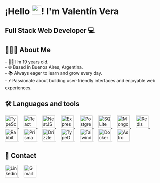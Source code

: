 <div>
  <h1>¡Hello <img src="https://raw.githubusercontent.com/iampavangandhi/iampavangandhi/master/gifs/Hi.gif" width="30px">! I'm Valentín Vera</h1>
  <h2>Full Stack Web Developer 💻</h2>
</div>

<h2>👨🏻‍💻 About Me</h2>

<p>
- 👦🏻 I’m 19 years old.<br>
- 🌐 Based in Buenos Aires, Argentina.<br>
- 📚 Always eager to learn and grow every day.<br>
- ⚡ Passionate about building user-friendly interfaces and enjoyable web experiences.
</p>

<h2>🛠 Languages and tools</h2>

<div>
  <a href="https://www.typescriptlang.org/">
    <img src="https://svgl.app/library/typescript.svg" height="40" alt="TypeScript Logo"/>
  </a>
  <img width="12"/>
  <a href="https://react.dev/">
    <img src="https://svgl.app/library/react_dark.svg" height="40" alt="React Logo"/>
  </a>
  <img width="12"/>
  <a href="https://nestjs.com/">
    <img src="https://svgl.app/library/nestjs.svg" height="40" alt="NestJS Logo"/>
  </a>
  <img width="12"/>
  <a href="https://expressjs.com/">
    <img src="https://svgl.app/library/expressjs_dark.svg" height="40" alt="Express.js Logo"/>
  </a>
  <img width="12"/>
  <a href="https://www.postgresql.org/">
    <img src="https://svgl.app/library/postgresql.svg" height="40" alt="PostgreSQL Logo"/>
  </a>
  <img width="12"/>
  <a href="https://www.sqlite.org/">
    <img src="https://svgl.app/library/sqlite.svg" height="40" alt="SQLite Logo"/>
  </a>
  <img width="12"/>
  <a href="https://www.mongodb.com/">
    <img src="https://svgl.app/library/mongodb.svg" height="40" alt="MongoDB Logo"/>
  </a>
  <img width="12"/>
  <a href="https://redis.io/">
    <img src="https://svgl.app/library/redis.svg" height="40" alt="Redis Logo"/>
  </a>
  <img width="12"/>
  <a href="https://www.rabbitmq.com/">
    <img src="https://cdn.jsdelivr.net/gh/devicons/devicon/icons/rabbitmq/rabbitmq-original.svg" height="40" alt="RabbitMQ Logo"/>
  </a>
  <img width="12"/>
  <a href="https://www.prisma.io/">
    <img src="https://svgl.app/library/prisma_dark.svg" height="40" alt="PrismaORM Logo"/>
  </a>
  <img width="12"/>
  <a href="https://orm.drizzle.team/">
    <img src="https://svgl.app/library/drizzle-orm_dark.svg" height="40" alt="DrizzleORM Logo"/>
  </a>
  <img width="12"/>
  <a href="https://typeorm.io/">
    <img src="https://svgl.app/library/typeorm.svg" height="40" alt="TypeORM Logo"/>
  </a>
  <img width="12"/>
  <a href="https://tailwindcss.com/">
    <img src="https://svgl.app/library/tailwindcss.svg" height="40" alt="Tailwind CSS Logo"/>
  </a>
  <img width="12"/>
  <a href="https://www.docker.com/">
    <img src="https://svgl.app/library/docker.svg" height="40" alt="Docker Logo"/>
  </a>
  <img width="12"/>
  <a href="https://astro.build/">
    <img src="https://svgl.app/library/astro_dark.svg" height="40" alt="Astro Logo"/>
  </a>
</div>

<h2>📨 Contact</h2>

<div>
    <a href="https://www.linkedin.com/in/valentinvera/" title="https://www.linkedin.com/in/valentinvera/">
      <img src="https://svgl.app/library/linkedin.svg" height="40" alt="Linkedin logo"/>
    </a>
    <img width="12"/>
    <a href="mailto:valentinvera2805@gmail.com" title="valentinvera2805@gmail.com">
      <img src="https://svgl.app/library/gmail.svg" height="40" alt="Gmail Logo"/>
    </a>
</div>
